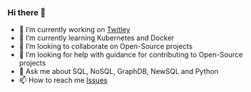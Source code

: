 ### Hi there 👋

<!--
**NaveenThurimerla/NaveenThurimerla** is a ✨ _special_ ✨ repository because its `README.md` (this file) appears on your GitHub profile.
Here are some ideas to get you started:
-->

- 🔭 I’m currently working on  [Twitley](https://github.com/NaveenThurimerla/twitley)
- 🌱 I’m currently learning Kubernetes and Docker
- 👯 I’m looking to collaborate on Open-Source projects
- 🤔 I’m looking for help with guidance for contributing to Open-Source projects
- 💬 Ask me about SQL, NoSQL, GraphDB, NewSQL and Python
- 📫 How to reach me [Issues](https://github.com/NaveenThurimerla/NaveenThurimerla/issues)
